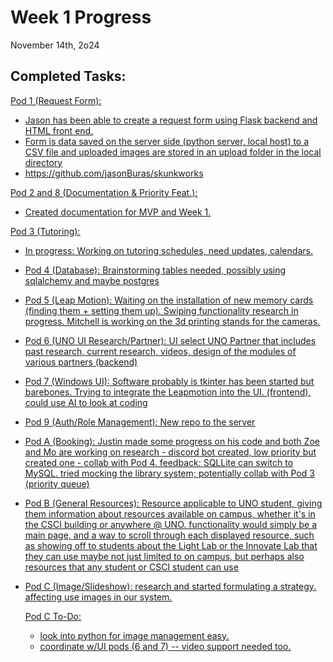 # Week 1 Progress
November 14th, 2o24

## Completed Tasks: 
<u> Pod 1 (Request Form): <u> 
- Jason has been able to create a request form using Flask backend and HTML front end.
- Form is data saved on the server side (python server, local host) to a CSV file and uploaded images are stored in an upload folder in the local directory
- https://github.com/jasonBuras/skunkworks

<u> Pod 2 and 8 (Documentation & Priority Feat.): <u>
- Created documentation for MVP and Week 1.

<u> Pod 3 (Tutoring): <u>
- In progress: Working on tutoring schedules, need updates, calendars.

- Pod 4 (Database):
  Brainstorming tables needed, possibly using sqlalchemy and maybe postgres

- Pod 5 (Leap Motion):
  Waiting on the installation of new memory cards (finding them + setting them up). Swiping functionality research in progress. Mitchell is  working on the 3d printing stands for the cameras.

- Pod 6 (UNO UI Research/Partner):
  UI select UNO Partner that includes past research, current research, videos, design of the modules of various partners (backend)

- Pod 7 (Windows UI):
  Software probably is tkinter has been started but barebones.  Trying to integrate the Leapmotion into the UI. (frontend), could use AI to look at coding

- Pod 9 (Auth/Role Management):
  New repo to the server

- Pod A (Booking):
  Justin made some progress on his code and both Zoe and Mo are working on research - discord bot created, low priority but created one - collab with Pod 4. feedback: SQLLite can switch to MySQL. tried mocking the library system; potentially collab with Pod 3 (priority queue)

- Pod B (General Resources):
  Resource applicable to UNO student, giving them information about resources available on campus, whether it's in the CSCI building or anywhere @ UNO. functionality would simply be a main page, and a way to scroll through each displayed resource, such as showing off to students about the Light Lab or the Innovate Lab that they can use maybe not just limited to on campus, but perhaps also resources that any student or CSCI student can use

- Pod C (Image/Slideshow):
  research and started formulating a strategy.
  affecting use images in our system.
  
  Pod C To-Do:
  - look into python for image management easy.
  - coordinate w/UI pods (6 and 7) -- video support needed too. 
